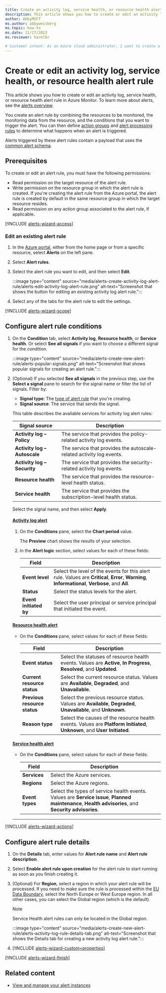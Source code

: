 ```yaml
---
title: Create an activity log, service health, or resource health alert rule
description: This article shows you how to create or edit an activity log, service health, or resource health alert rule in Azure Monitor.
author: AbbyMSFT
ms.author: abbyweisberg
ms.topic: how-to
ms.date: 11/27/2023
ms.reviewer: harelbr

# Customer intent: As an Azure cloud administrator, I want to create a new log search alert rule so that I can use a log search query to monitor the performance and availability of my resources.
---
```


# Create or edit an activity log, service health, or resource health alert rule

This article shows you how to create or edit an activity log, service health, or resource health alert rule in Azure Monitor. To learn more about alerts, see the [alerts overview](alerts-overview.md).

You create an alert rule by combining the resources to be monitored, the monitoring data from the resource, and the conditions that you want to trigger the alert. You can then define [action groups](./action-groups.md) and [alert processing rules](alerts-action-rules.md) to determine what happens when an alert is triggered.

Alerts triggered by these alert rules contain a payload that uses the [common alert schema](alerts-common-schema.md).

## Prerequisites

To create or edit an alert rule, you must have the following permissions:

- Read permission on the target resource of the alert rule.
- Write permission on the resource group in which the alert rule is created. If you're creating the alert rule from the Azure portal, the alert rule is created by default in the same resource group in which the target resource resides.
- Read permission on any action group associated to the alert rule, if applicable.

[!INCLUDE [alerts-wizard-access](../includes/alerts-wizard-access.md)]

### Edit an existing alert rule

1. In the [Azure portal](https://portal.azure.com/), either from the home page or from a specific resource, select **Alerts** on the left pane.
1. Select **Alert rules**.
1. Select the alert rule you want to edit, and then select **Edit**.

    :::image type="content" source="media/alerts-create-activity-log-alert-rule/alerts-edit-activity-log-alert-rule.png" alt-text="Screenshot that shows the button for editing an existing activity log alert rule.":::
1. Select any of the tabs for the alert rule to edit the settings.

[!INCLUDE [alerts-wizard-scope](../includes/alerts-wizard-scope.md)]

## Configure alert rule conditions

1. On the **Condition** tab, select **Activity log**, **Resource health**, or **Service health**. Or select **See all signals** if you want to choose a different signal for the condition.

    :::image type="content" source="media/alerts-create-new-alert-rule/alerts-popular-signals.png" alt-text="Screenshot that shows popular signals for creating an alert rule.":::

1. (Optional) If you selected **See all signals** in the previous step, use the **Select a signal** pane to search for the signal name or filter the list of signals. Filter by:
    - **Signal type**: The [type of alert rule](alerts-overview.md#types-of-alerts) that you're creating.
    - **Signal source**: The service that sends the signal.

    This table describes the available services for activity log alert rules:

    | Signal source            | Description                                                     |
    |--------------------------|-----------------------------------------------------------------|
    | **Activity log – Policy**    | The service that provides the policy-related activity log events.       |
    | **Activity log – Autoscale** | The service that provides the autoscale-related activity log events.    |
    | **Activity log – Security**  | The service that provides the security-related activity log events.     |
    | **Resource health**          | The service that provides the resource-level health status.     |
    | **Service health**           | The service that provides the subscription-level health status. |

    Select the signal name, and then select **Apply**.

    #### [Activity log alert](#tab/activity-log)

    1. On the **Conditions** pane, select the **Chart period** value.

       The **Preview** chart shows the results of your selection.
    1. In the **Alert logic** section, select values for each of these fields:

        |Field |Description |
        |---------|---------|
        |**Event level**| Select the level of the events for this alert rule. Values are **Critical**, **Error**, **Warning**, **Informational**, **Verbose**, and **All**.|
        |**Status**|Select the status levels for the alert.|
        |**Event initiated by**|Select the user principal or service principal that initiated the event.|

    #### [Resource health alert](#tab/resource-health)

    - On the **Conditions** pane, select values for each of these fields:

       |Field |Description |
       |---------|---------|
       |**Event status**| Select the statuses of resource health events. Values are **Active**, **In Progress**, **Resolved**, and **Updated**.|
       |**Current resource status**|Select the current resource status. Values are **Available**, **Degraded**, and **Unavailable**.|
       |**Previous resource status**|Select the previous resource status. Values are **Available**, **Degraded**, **Unavailable**, and **Unknown**.|
       |**Reason type**|Select the causes of the resource health events. Values are **Platform Initiated**, **Unknown**, and **User Initiated**.|
  
    #### [Service health alert](#tab/service-health)

    - On the **Conditions** pane, select values for each of these fields:

      |Field |Description |
      |---------|---------|
      |**Services**| Select the Azure services.|
      |**Regions**|Select the Azure regions.|
      |**Event types**|Select the types of service health events. Values are **Service issue**, **Planned maintenance**, **Health advisories**, and **Security advisories**.|

    ---

[!INCLUDE [alerts-wizard-actions](../includes/alerts-wizard-actions.md)]

## Configure alert rule details

1. On the **Details** tab, enter values for **Alert rule name** and **Alert rule description**.
1. Select **Enable alert rule upon creation** for the alert rule to start running as soon as you finish creating it.
1. (Optional) For **Region**, select a region in which your alert rule will be processed. If you need to make sure the rule is processed within the [EU Data Boundary](/privacy/eudb/eu-data-boundary-learn), select the North Europe or West Europe region. In all other cases, you can select the Global region (which is the default).

   > [!NOTE]
   > Service Health alert rules can only be located in the Global region.

   :::image type="content" source="media/alerts-create-new-alert-rule/alerts-activity-log-rule-details-tab.png" alt-text="Screenshot that shows the Details tab for creating a new activity log alert rule.":::

1. [!INCLUDE [alerts-wizard-custom=properties](../includes/alerts-wizard-custom-properties.md)]

[!INCLUDE [alerts-wizard-finish](../includes/alerts-wizard-finish.md)]

## Related content

- [View and manage your alert instances](alerts-manage-alert-instances.md)
